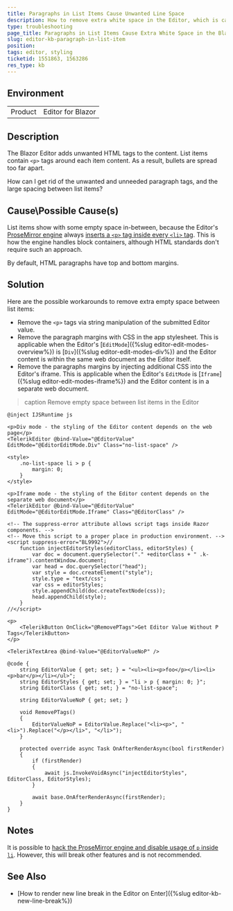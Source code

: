 ```yaml
---
title: Paragraphs in List Items Cause Unwanted Line Space
description: How to remove extra white space in the Editor, which is caused by paragraph tags inside list item tags.
type: troubleshooting
page_title: Paragraphs in List Items Cause Extra White Space in the Blazor Editor
slug: editor-kb-paragraph-in-list-item
position: 
tags: editor, styling
ticketid: 1551863, 1563286
res_type: kb
---
```


## Environment

<table>
    <tbody>
        <tr>
            <td>Product</td>
            <td>Editor for Blazor</td>
        </tr>
    </tbody>
</table>


## Description

The Blazor Editor adds unwanted HTML tags to the content. List items contain `<p>` tags around each item content. As a result, bullets are spread too far apart.

How can I get rid of the unwanted and unneeded paragraph tags, and the large spacing between list items?


## Cause\Possible Cause(s)

List items show with some empty space in-between, because the Editor's [ProseMirror engine](https://prosemirror.net) always [inserts a `<p>` tag inside every `<li>` tag](https://discuss.prosemirror.net/t/removing-the-default-paragraph-p-inside-a-list-item-li/2745). This is how the engine handles block containers, although HTML standards don't require such an approach.

By default, HTML paragraphs have top and bottom margins.


## Solution

Here are the possible workarounds to remove extra empty space between list items:

* Remove the `<p>` tags via string manipulation of the submitted Editor value.
* Remove the paragraph margins with CSS in the app stylesheet. This is applicable when the Editor's [`EditMode`]({%slug editor-edit-modes-overview%}) is [`Div`]({%slug editor-edit-modes-div%}) and the Editor content is within the same web document as the Editor itself.
* Remove the paragraphs margins by injecting additional CSS into the Editor's iframe. This is applicable when the Editor's `EditMode` is [`Iframe`]({%slug editor-edit-modes-iframe%}) and the Editor content is in a separate web document.

>caption Remove empty space between list items in the Editor

````CSHTML
@inject IJSRuntime js

<p>Div mode - the styling of the Editor content depends on the web page</p>
<TelerikEditor @bind-Value="@EditorValue" EditMode="@EditorEditMode.Div" Class="no-list-space" />

<style>
    .no-list-space li > p {
        margin: 0;
    }
</style>

<p>Iframe mode - the styling of the Editor content depends on the separate web document</p>
<TelerikEditor @bind-Value="@EditorValue" EditMode="@EditorEditMode.Iframe" Class="@EditorClass" />

<!-- The suppress-error attribute allows script tags inside Razor components. -->
<!-- Move this script to a proper place in production environment. -->
<script suppress-error="BL9992">//
    function injectEditorStyles(editorClass, editorStyles) {
        var doc = document.querySelector("." +editorClass + " .k-iframe").contentWindow.document;
        var head = doc.querySelector("head");
        var style = doc.createElement("style");
        style.type = "text/css";
        var css = editorStyles;
        style.appendChild(doc.createTextNode(css));
        head.appendChild(style);
    }
//</script>

<p>
    <TelerikButton OnClick="@RemovePTags">Get Editor Value Without P Tags</TelerikButton>
</p>

<TelerikTextArea @bind-Value="@EditorValueNoP" />

@code {
    string EditorValue { get; set; } = "<ul><li><p>foo</p></li><li><p>bar</p></li></ul>";
    string EditorStyles { get; set; } = "li > p { margin: 0; }";
    string EditorClass { get; set; } = "no-list-space";

    string EditorValueNoP { get; set; }

    void RemovePTags()
    {
        EditorValueNoP = EditorValue.Replace("<li><p>", "<li>").Replace("</p></li>", "</li>");
    }

    protected override async Task OnAfterRenderAsync(bool firstRender)
    {
        if (firstRender)
        {
            await js.InvokeVoidAsync("injectEditorStyles", EditorClass, EditorStyles);
        }

        await base.OnAfterRenderAsync(firstRender);
    }
}
````

## Notes 

It is possible to [hack the ProseMirror engine and disable usage of `p` inside `li`](https://www.telerik.com/forums/remove-outer-p-tag-from-editor#5264679). However, this will break other features and is not recommended.


## See Also

* [How to render new line break in the Editor on Enter]({%slug editor-kb-new-line-break%})
